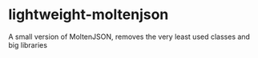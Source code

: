 # lightweight-moltenjson
A small version of MoltenJSON, removes the very least used classes and big libraries
